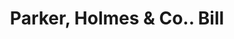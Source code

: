 ---
doi: 10.7916/D8B86M4D
date_other: '1900'
date_other_textual: 1900-1909
form: printed ephemera
genre:
- Invoices
name:
- Parker, Holmes & Co.
object_in_context_url: https://biggert.cul.columbia.edu/items/view/ave_biggert_00436
subject_hierarchical_geographic:
- Boston, Massachusetts, United States
subject_name:
- Parker, Holmes & Co.
title: Parker, Holmes & Co.. Bill
sort_title: Parker, Holmes & Co.. Bill
call_number: ave_biggert_00436
coordinates:
- 42.35805555555556,-71.06361111111111
pid: ave_biggert_00436
identifiers: ave_biggert_00436
thumbnail: https://derivativo-3.library.columbia.edu/iiif/2/ldpd:344192/full/!256,256/0/native.jpg
permalink: /biggert/ave_biggert_00436/
layout: iiif-image-page
---